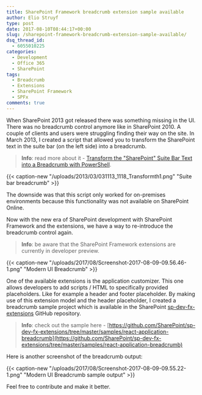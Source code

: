 ```yaml
---
title: SharePoint Framework breadcrumb extension sample available
author: Elio Struyf
type: post
date: 2017-08-10T08:44:17+00:00
slug: /sharepoint-framework-breadcrumb-extension-sample-available/
dsq_thread_id:
  - 6055010225
categories:
  - Development
  - Office 365
  - SharePoint
tags:
  - Breadcrumb
  - Extensions
  - SharePoint Framework
  - SPFx
comments: true
---
```


When SharePoint 2013 got released there was something missing in the UI. There was no breadcrumb control anymore like in SharePoint 2010. A couple of clients and users were struggling finding their way on the site. In March 2013, I created a script that allowed you to transform the SharePoint text in the suite bar (on the left side) into a breadcrumb.

> **Info**: read more about it - [Transform the "SharePoint" Suite Bar Text into a Breadcrumb with PowerShell](https://www.eliostruyf.com/transform-the-sharepoint-suite-bar-text-into-a-breadcrumb-via-powershell/).

{{< caption-new "/uploads/2013/03/031113_1118_Transformth1.png" "Suite bar breadcrumb" >}}

The downside was that this script only worked for on-premises environments because this functionality was not available on SharePoint Online.


Now with the new era of SharePoint development with SharePoint Framework and the extensions, we have a way to re-introduce the breadcrumb control again.


> **Info**: be aware that the SharePoint Framework extensions are currently in developer preview.

{{< caption-new "/uploads/2017/08/Screenshot-2017-08-09-09.56.46-1.png" "Modern UI Breadcrumb" >}}

One of the available extensions is the application customizer. This one allows developers to add scripts / HTML to specifically provided placeholders. Like for example a header and footer placeholder. By making use of this extension model and the header placeholder, I created a breadcrumb sample project which is available in the SharePoint [sp-dev-fx-extensions](https://github.com/sharepoint/sp-dev-fx-extensions) GitHub repository.


> **Info**: check out the sample here - [https://github.com/SharePoint/sp-dev-fx-extensions/tree/master/samples/react-application-breadcrumb](https://github.com/SharePoint/sp-dev-fx-extensions/tree/master/samples/react-application-breadcrumb)

Here is another screenshot of the breadcrumb output:

{{< caption-new "/uploads/2017/08/Screenshot-2017-08-09-09.55.22-1.png" "Modern UI Breadcrumb sample output" >}}

Feel free to contribute and make it better.